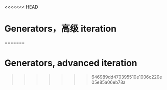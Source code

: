 
<<<<<<< HEAD
# Generators，高级 iteration
=======
# Generators, advanced iteration
>>>>>>> 646989dd470395510e1006c220e05e85a06eb78a
